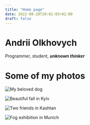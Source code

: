 ```yaml
---
title: "Home page"
date: 2022-08-20T20:01:03+02:00
draft: false
---
```


# Andrii Olkhovych

Programmer, student, **_unknown thinker_**

# Some of my photos

![My beloved dog](https://raw.githubusercontent.com/def4alt/def4alt.github.io/master/assets/images/dog.jpg "My beloved dog")

![Beautiful fall in Kyiv](https://raw.githubusercontent.com/def4alt/def4alt.github.io/master/assets/images/fall.jpg "Beautiful fall in Kyiv")

![Two friends in Kashtan](https://raw.githubusercontent.com/def4alt/def4alt.github.io/master/assets/images/kashtan.jpg "Two friends in Kashtan")

![Fog exhibition in Munich](https://raw.githubusercontent.com/def4alt/def4alt.github.io/master/assets/images/fog.jpg "Fog exhibition in Munich")
